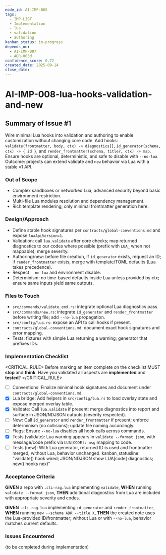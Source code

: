 ```yaml
---
node_id: AI-IMP-008
tags:
  - IMP-LIST
  - Implementation
  - lua
  - validation
  - authoring
kanban_status: in-progress
depends_on:
  - AI-IMP-007
  - ADR-003d
confidence_score: 0.72
created_date: 2025-09-14
close_date: 
---
```


# AI-IMP-008-lua-hooks-validation-and-new

## Summary of Issue #1
Wire minimal Lua hooks into validation and authoring to enable customization without changing core code. Add hooks: `validate(frontmatter, body, ctx) -> diagnostics[]`, `id_generator(schema, ctx) -> { id }`, and `render_frontmatter(schema, title?, ctx) -> map`. Ensure hooks are optional, deterministic, and safe to disable with `--no-lua`. Outcome: projects can extend validate and `new` behavior via Lua with a stable v1 API.

### Out of Scope 
- Complex sandboxes or networked Lua; advanced security beyond basic environment restriction.
- Multi-file Lua modules resolution and dependency management.
- Rich template rendering; only minimal frontmatter generation here.

### Design/Approach  
- Define stable hook signatures per `contracts/global-conventions.md` and expose `luaApiVersion=1`.
- Validation: call `lua.validate` after core checks; map returned diagnostics to our codes where possible (prefix with `LUA_` when not mappable); merge severity.
- Authoring/new: before file creation, if `id_generator` exists, request an ID; if `render_frontmatter` exists, merge with template/TOML defaults (Lua takes precedence).
- Respect `--no-lua` and environment disable.
- Determinism: no time-based defaults inside Lua unless provided by ctx; ensure same inputs yield same outputs.

### Files to Touch
- `src/commands/validate_cmd.rs`: integrate optional Lua diagnostics pass.
- `src/commands/new.rs`: integrate `id_generator` and `render_frontmatter` before writing file; add `--no-lua` propagation.
- `src/config/lua.rs`: expose an API to call hooks if present.
- `contracts/global-conventions.md`: document exact hook signatures and error mapping.
- Tests: fixtures with simple Lua returning a warning; generator that prefixes IDs.

### Implementation Checklist

<CRITICAL_RULE>
Before marking an item complete on the checklist MUST **stop** and **think**. Have you validated all aspects are **implemented** and **tested**? 
</CRITICAL_RULE> 

- [ ] Conventions: Finalize minimal hook signatures and document under `contracts/global-conventions.md`.
- [x] Lua bridge: Add helpers in `src/config/lua.rs` to load overlay state and expose merged overlay table.
- [x] Validate: Call `lua.validate` if present; merge diagnostics into report and surface in JSON/NDJSON outputs (severity respected).
- [ ] New: Call `id_generator` and `render_frontmatter` if present; enforce determinism (no collisions); update file naming accordingly.
- [ ] Flags: Ensure `--no-lua` disables all hook calls across commands.
- [x] Tests (validate): Lua warning appears in `validate --format json`, with message/code prefix via `LUA[CODE]: msg` mapping to code.
- [ ] Tests (new): With Lua generator, returned ID is used and frontmatter merged; without Lua, behavior unchanged.
kanban_statusline: "validate() hook wired; JSON/NDJSON show LUA[code] diagnostics; new() hooks next"

### Acceptance Criteria
**GIVEN** a repo with `.cli-rag.lua` implementing `validate`, **WHEN** running `validate --format json`, **THEN** additional diagnostics from Lua are included with appropriate severity and codes.

**GIVEN** `.cli-rag.lua` implementing `id_generator` and `render_frontmatter`, **WHEN** running `new --schema ADR --title X`, **THEN** the created note uses the Lua-provided ID/frontmatter; without Lua or with `--no-lua`, behavior matches current defaults.

### Issues Encountered 
(to be completed during implementation)
